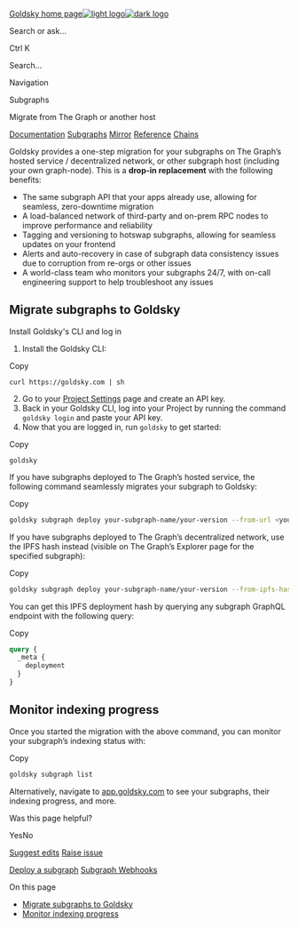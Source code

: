 [Goldsky home page![light logo](https://mintlify.s3.us-west-1.amazonaws.com/goldsky-38/images/logo/light.png)![dark logo](https://mintlify.s3.us-west-1.amazonaws.com/goldsky-38/images/logo/dark.png)](https://docs.goldsky.com/)

Search or ask...

Ctrl K

Search...

Navigation

Subgraphs

Migrate from The Graph or another host

[Documentation](https://docs.goldsky.com/introduction) [Subgraphs](https://docs.goldsky.com/subgraphs/introduction) [Mirror](https://docs.goldsky.com/mirror/introduction) [Reference](https://docs.goldsky.com/reference/config-file/pipeline) [Chains](https://docs.goldsky.com/chains/index)

Goldsky provides a one-step migration for your subgraphs on The Graph’s hosted service / decentralized network, or other subgraph host (including your own graph-node). This is a **drop-in replacement** with the following benefits:

- The same subgraph API that your apps already use, allowing for seamless, zero-downtime migration
- A load-balanced network of third-party and on-prem RPC nodes to improve performance and reliability
- Tagging and versioning to hotswap subgraphs, allowing for seamless updates on your frontend
- Alerts and auto-recovery in case of subgraph data consistency issues due to corruption from re-orgs or other issues
- A world-class team who monitors your subgraphs 24/7, with on-call engineering support to help troubleshoot any issues

## [​](https://docs.goldsky.com/subgraphs/migrate-from-the-graph\#migrate-subgraphs-to-goldsky)  Migrate subgraphs to Goldsky

Install Goldsky's CLI and log in

1. Install the Goldsky CLI:





Copy









```shell
curl https://goldsky.com | sh

```

2. Go to your [Project Settings](https://app.goldsky.com/dashboard/settings) page and create an API key.
3. Back in your Goldsky CLI, log into your Project by running the command `goldsky login` and paste your API key.
4. Now that you are logged in, run `goldsky` to get started:





Copy









```shell
goldsky

```


If you have subgraphs deployed to The Graph’s hosted service, the following command seamlessly migrates your subgraph to Goldsky:

Copy

```bash
goldsky subgraph deploy your-subgraph-name/your-version --from-url <your-subgraph-query-url>

```

If you have subgraphs deployed to The Graph’s decentralized network, use the IPFS hash instead (visible on The Graph’s Explorer page for the specified subgraph):

Copy

```bash
goldsky subgraph deploy your-subgraph-name/your-version --from-ipfs-hash <your-subgraph-ipfs-hash>

```

You can get this IPFS deployment hash by querying any subgraph GraphQL endpoint with the following query:

Copy

```GraphQL
query {
  _meta {
    deployment
  }
}

```

## [​](https://docs.goldsky.com/subgraphs/migrate-from-the-graph\#monitor-indexing-progress)  Monitor indexing progress

Once you started the migration with the above command, you can monitor your subgraph’s indexing status with:

Copy

```bash
goldsky subgraph list

```

Alternatively, navigate to [app.goldsky.com](https://app.goldsky.com/) to see your subgraphs, their indexing progress, and more.

Was this page helpful?

YesNo

[Suggest edits](https://github.com/goldsky-io/docs/edit/main/subgraphs/migrate-from-the-graph.mdx) [Raise issue](https://github.com/goldsky-io/docs/issues/new?title=Issue%20on%20docs&body=Path:%20/subgraphs/migrate-from-the-graph)

[Deploy a subgraph](https://docs.goldsky.com/subgraphs/deploying-subgraphs) [Subgraph Webhooks](https://docs.goldsky.com/subgraphs/webhooks)

On this page

- [Migrate subgraphs to Goldsky](https://docs.goldsky.com/subgraphs/migrate-from-the-graph#migrate-subgraphs-to-goldsky)
- [Monitor indexing progress](https://docs.goldsky.com/subgraphs/migrate-from-the-graph#monitor-indexing-progress)